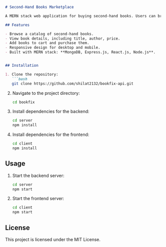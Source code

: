 
````markdown
# Second-Hand Books Marketplace

A MERN stack web application for buying second-hand books. Users can browse available books, view details and make purchases.

## Features

- Browse a catalog of second-hand books.
- View book details, including title, author, price.
- Add books to cart and purchase them.
- Responsive design for desktop and mobile.
- Built with MERN stack: **MongoDB, Express.js, React.js, Node.js**.


## Installation

1. Clone the repository:
   ```bash
   git clone https://github.com/shilat2132/bookfix-api.git
````

2. Navigate to the project directory:

   ```bash
   cd bookfix
   ```
3. Install dependencies for the backend:

   ```bash
   cd server
   npm install
   ```
4. Install dependencies for the frontend:

   ```bash
   cd client
   npm install
   ```

## Usage

1. Start the backend server:

   ```bash
   cd server
   npm start
   ```

2. Start the frontend server:

   ```bash
   cd client
   npm start
   ```



## License

This project is licensed under the MIT License.



